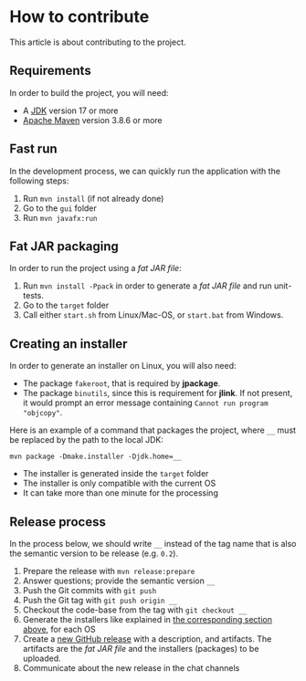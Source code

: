# How to contribute

This article is about contributing to the project.

## Requirements

In order to build the project, you will need:
* A [JDK](https://jdk.java.net/) version 17 or more
* [Apache Maven](https://maven.apache.org/) version 3.8.6 or more

## Fast run

In the development process, we can quickly run the application with the following steps:

1. Run `mvn install` (if not already done)
2. Go to the `gui` folder
3. Run `mvn javafx:run`

## Fat JAR packaging 

In order to run the project using a _fat JAR file_:

1. Run `mvn install -Ppack` in order to generate a _fat JAR file_ and run unit-tests.
2. Go to the `target` folder
3. Call either `start.sh` from Linux/Mac-OS, or `start.bat` from Windows.

## <a name="installer"></a> Creating an installer

In order to generate an installer on Linux, you will also need:

* The package `fakeroot`, that is required by **jpackage**.
* The package `binutils`, since this is requirement for **jlink**. If not present, it would prompt an error message containing `Cannot run program "objcopy"`.

Here is an example of a command that packages the project, where `__` must be replaced by the path to the local JDK:

```
mvn package -Dmake.installer -Djdk.home=__
```

* The installer is generated inside the `target` folder
* The installer is only compatible with the current OS
* It can take more than one minute for the processing

## Release process

In the process below, we should write `__` instead of the tag name that is also the semantic version to be release (e.g. `0.2`).

1. Prepare the release with `mvn release:prepare`
2. Answer questions; provide the semantic version `__`
3. Push the Git commits with `git push`
4. Push the Git tag with `git push origin __`
5. Checkout the code-base from the tag with `git checkout __`
6. Generate the installers like explained in [the corresponding section above](#installer), for each OS
7. Create a [new GitHub release](https://github.com/flarcher/mgwa-pairing-table-tool/releases/new) with a description, and artifacts. The artifacts are the _fat JAR file_ and the installers (packages) to be uploaded.
8. Communicate about the new release in the chat channels
